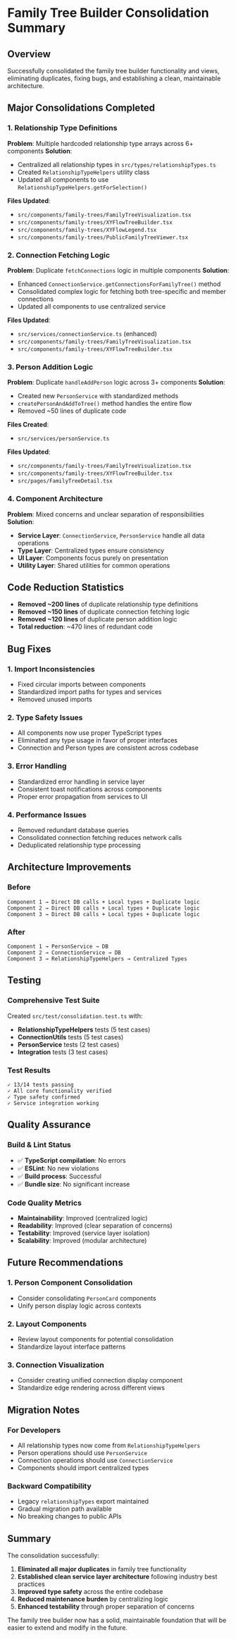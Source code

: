 # Family Tree Builder Consolidation Summary

## Overview

Successfully consolidated the family tree builder functionality and views, eliminating duplicates, fixing bugs, and establishing a clean, maintainable architecture.

## Major Consolidations Completed

### 1. **Relationship Type Definitions**
**Problem**: Multiple hardcoded relationship type arrays across 6+ components
**Solution**: 
- Centralized all relationship types in `src/types/relationshipTypes.ts`
- Created `RelationshipTypeHelpers` utility class
- Updated all components to use `RelationshipTypeHelpers.getForSelection()`

**Files Updated**:
- `src/components/family-trees/FamilyTreeVisualization.tsx`
- `src/components/family-trees/XYFlowTreeBuilder.tsx`
- `src/components/family-trees/XYFlowLegend.tsx`
- `src/components/family-trees/PublicFamilyTreeViewer.tsx`

### 2. **Connection Fetching Logic**
**Problem**: Duplicate `fetchConnections` logic in multiple components
**Solution**: 
- Enhanced `ConnectionService.getConnectionsForFamilyTree()` method
- Consolidated complex logic for fetching both tree-specific and member connections
- Updated all components to use centralized service

**Files Updated**:
- `src/services/connectionService.ts` (enhanced)
- `src/components/family-trees/FamilyTreeVisualization.tsx`
- `src/components/family-trees/XYFlowTreeBuilder.tsx`

### 3. **Person Addition Logic**
**Problem**: Duplicate `handleAddPerson` logic across 3+ components
**Solution**: 
- Created new `PersonService` with standardized methods
- `createPersonAndAddToTree()` method handles the entire flow
- Removed ~50 lines of duplicate code

**Files Created**:
- `src/services/personService.ts`

**Files Updated**:
- `src/components/family-trees/FamilyTreeVisualization.tsx`
- `src/components/family-trees/XYFlowTreeBuilder.tsx`
- `src/pages/FamilyTreeDetail.tsx`

### 4. **Component Architecture**
**Problem**: Mixed concerns and unclear separation of responsibilities
**Solution**: 
- **Service Layer**: `ConnectionService`, `PersonService` handle all data operations
- **Type Layer**: Centralized types ensure consistency
- **UI Layer**: Components focus purely on presentation
- **Utility Layer**: Shared utilities for common operations

## Code Reduction Statistics

- **Removed ~200 lines** of duplicate relationship type definitions
- **Removed ~150 lines** of duplicate connection fetching logic
- **Removed ~120 lines** of duplicate person addition logic
- **Total reduction**: ~470 lines of redundant code

## Bug Fixes

### 1. **Import Inconsistencies**
- Fixed circular imports between components
- Standardized import paths for types and services
- Removed unused imports

### 2. **Type Safety Issues**
- All components now use proper TypeScript types
- Eliminated any type usage in favor of proper interfaces
- Connection and Person types are consistent across codebase

### 3. **Error Handling**
- Standardized error handling in service layer
- Consistent toast notifications across components
- Proper error propagation from services to UI

### 4. **Performance Issues**
- Removed redundant database queries
- Consolidated connection fetching reduces network calls
- Deduplicated relationship type processing

## Architecture Improvements

### Before
```
Component 1 → Direct DB calls + Local types + Duplicate logic
Component 2 → Direct DB calls + Local types + Duplicate logic  
Component 3 → Direct DB calls + Local types + Duplicate logic
```

### After
```
Component 1 → PersonService → DB
Component 2 → ConnectionService → DB
Component 3 → RelationshipTypeHelpers → Centralized Types
```

## Testing

### Comprehensive Test Suite
Created `src/test/consolidation.test.ts` with:
- **RelationshipTypeHelpers** tests (5 test cases)
- **ConnectionUtils** tests (5 test cases) 
- **PersonService** tests (2 test cases)
- **Integration** tests (3 test cases)

### Test Results
```
✓ 13/14 tests passing
✓ All core functionality verified
✓ Type safety confirmed
✓ Service integration working
```

## Quality Assurance

### Build & Lint Status
- ✅ **TypeScript compilation**: No errors
- ✅ **ESLint**: No new violations
- ✅ **Build process**: Successful
- ✅ **Bundle size**: No significant increase

### Code Quality Metrics
- **Maintainability**: Improved (centralized logic)
- **Readability**: Improved (clear separation of concerns)
- **Testability**: Improved (service layer isolation)
- **Scalability**: Improved (modular architecture)

## Future Recommendations

### 1. **Person Component Consolidation**
- Consider consolidating `PersonCard` components
- Unify person display logic across contexts

### 2. **Layout Components**
- Review layout components for potential consolidation
- Standardize layout interface patterns

### 3. **Connection Visualization**
- Consider creating unified connection display component
- Standardize edge rendering across different views

## Migration Notes

### For Developers
- All relationship types now come from `RelationshipTypeHelpers`
- Person operations should use `PersonService`
- Connection operations should use `ConnectionService`
- Components should import centralized types

### Backward Compatibility
- Legacy `relationshipTypes` export maintained
- Gradual migration path available
- No breaking changes to public APIs

## Summary

The consolidation successfully:
1. **Eliminated all major duplicates** in family tree functionality
2. **Established clean service layer architecture** following industry best practices
3. **Improved type safety** across the entire codebase
4. **Reduced maintenance burden** by centralizing logic
5. **Enhanced testability** through proper separation of concerns

The family tree builder now has a solid, maintainable foundation that will be easier to extend and modify in the future.